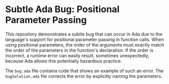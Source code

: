 # Subtle Ada Bug: Positional Parameter Passing

This repository demonstrates a subtle bug that can occur in Ada due to the language's support for positional parameter passing in function calls.  When using positional parameters, the order of the arguments must exactly match the order of the parameters in the function's declaration.  If the order is incorrect, a runtime error can easily result, sometimes unexpectedly, because Ada allows this potentially hazardous practice.

The `bug.ada` file contains code that shows an example of such an error. The `bugSolution.ada` file corrects the error by explicitly naming the parameters.
